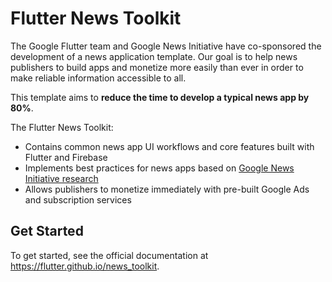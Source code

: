 # Flutter News Toolkit

The Google Flutter team and Google News Initiative have co-sponsored the development of a news application template. Our goal is to help news publishers to build apps and monetize more easily than ever in order to make reliable information accessible to all.

This template aims to **reduce the time to develop a typical news app by 80%**.

The Flutter News Toolkit:

- Contains common news app UI workflows and core features built with Flutter and Firebase
- Implements best practices for news apps based on [Google News Initiative research](https://newsinitiative.withgoogle.com/info/assets/static/docs/nci/nci-playbook-en.pdf)
- Allows publishers to monetize immediately with pre-built Google Ads and subscription services

## Get Started

To get started, see the official documentation at https://flutter.github.io/news_toolkit.
